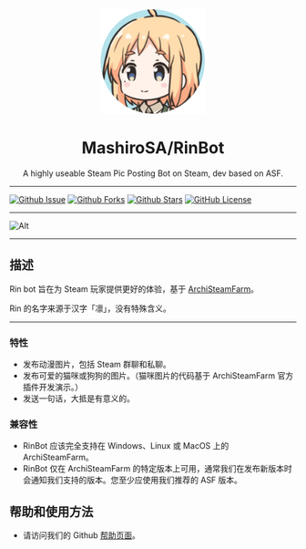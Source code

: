 <div align="center">
  <img src="https://raw.githubusercontent.com/MashiroSA/rin-asf-bot/master/assets/logo.png">
  <h1>MashiroSA/RinBot</h1>
  <p>A highly useable Steam Pic Posting Bot on Steam, dev based on ASF.</p>
</div>

---

[![Github Issue](https://img.shields.io/github/issues/mashirosa/rin-asf-bot)](https://github.com/mashirosa/rin-asf-bot/issues)
[![Github Forks](https://img.shields.io/github/forks/mashirosa/rin-asf-bot)](https://github.com/mashirosa/rin-asf-bot/fork)
[![Github Stars](https://img.shields.io/github/stars/mashirosa/rin-asf-bot)](https://github.com/mashirosa/rin-asf-bot)
[![GitHub License](https://img.shields.io/github/license/mashirosa/rin-asf-bot)](https://github.com/mashirosa/rin-asf-bot/blob/master/LICENSE)

---

![Alt](https://repobeats.axiom.co/api/embed/10309d9ebe0dad4128646852628802e7dfe79ea3.svg "Repobeats analytics image")

---

## 描述
Rin bot 旨在为 Steam 玩家提供更好的体验，基于 [ArchiSteamFarm](https://github.com/JustArchiNET/ArchiSteamFarm)。

Rin 的名字来源于汉字「凛」，没有特殊含义。

---

### 特性
- 发布动漫图片，包括 Steam 群聊和私聊。
- 发布可爱的猫咪或狗狗的图片。（猫咪图片的代码基于 ArchiSteamFarm 官方插件开发演示。）
- 发送一句话，大抵是有意义的。

### 兼容性
- RinBot 应该完全支持在 Windows、Linux 或 MacOS 上的 ArchiSteamFarm。
- RinBot 仅在 ArchiSteamFarm 的特定版本上可用，通常我们在发布新版本时会通知我们支持的版本。您至少应使用我们推荐的 ASF 版本。

## 帮助和使用方法
- 请访问我们的 Github [帮助页面](https://github.com/mashirosa/rin-asf-bot/wiki)。
